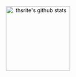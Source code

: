 
  <div align="center">
    <img align="center" height="170vw" src="https://github-readme-stats.vercel.app/api?username=thsrite&show_icons=true&theme=ayu-mirage" alt="thsrite's github stats">
  </div>

<!--
**thsrite/thsrite** is a ✨ _special_ ✨ repository because its `README.md` (this file) appears on your GitHub profile.

Here are some ideas to get you started:

- 🔭 I’m currently working on ...
- 🌱 I’m currently learning ...
- 👯 I’m looking to collaborate on ...
- 🤔 I’m looking for help with ...
- 💬 Ask me about ...
- 📫 How to reach me: ...
- 😄 Pronouns: ...
- ⚡ Fun fact: ...
-->
